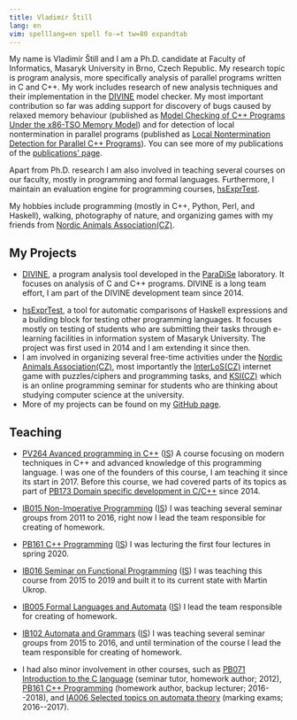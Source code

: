```yaml
---
title: Vladimír Štill
lang: en
vim: spelllang=en spell fo-=t tw=80 expandtab
---
```


My name is Vladimír Štill and I am a Ph.D. candidate at Faculty of Informatics, Masaryk University in Brno, Czech Republic.
My research topic is program analysis, more specifically analysis of parallel programs written in C and C++.
My work includes research of new analysis techniques and their implementation in the [DIVINE][divine] model checker.
My most important contribution so far was adding support for discovery of bugs
caused by relaxed memory behaviour (published as [Model Checking of C++ Programs
Under the x86-TSO Memory Model](https://divine.fi.muni.cz/2018/x86tso/)) and for
detection of local nontermination in parallel programs (published as [Local
Nontermination Detection for Parallel C++
Programs](https://divine.fi.muni.cz/2019/lnterm/)).
You can see more of my publications of the [publications' page](publications.html).

Apart from Ph.D. research I am also involved in teaching several courses on our faculty, mostly in programming and formal languages.
Furthermore, I maintain an evaluation engine for programming courses, [hsExprTest][hsExprTest].

My hobbies include programming (mostly in C++, Python, Perl, and Haskell), walking, photography of nature, and organizing games with my friends from [Nordic Animals Association<span class="cz">(CZ)</span>][zverinec].

## My Projects

-   [DIVINE][divine], a program analysis tool developed in the [ParaDiSe](https://paradise.fi.muni.cz) laboratory.
    It focuses on analysis of C and C++ programs.
    DIVINE is a long team effort, I am part of the DIVINE development team since 2014.
*   [hsExprTest][hsExprTest], a tool for automatic comparisons of Haskell expressions and a building block for testing other programming languages.
    It focuses mostly on testing of students who are submitting their tasks through e-learning facilities in information system of Masaryk University.
    The project was first used in 2014 and I am extending it since then.
*   I am involved in organizing several free-time activities under the [Nordic Animals Association<span class="cz">(CZ)</span>][zverinec], most importantly the [InterLoS<span class="cz">(CZ)</span>](https://interlos.fi.muni.cz) internet game with puzzles/ciphers and programming tasks, and [KSI<span class="cz">(CZ)</span>](https://ksi.fi.muni.cz) which is an online programming seminar for students who are thinking about studying computer science at the university.
*   More of my projects can be found on my [GitHub page][github].

## Teaching

* [PV264 Avanced programming in C++](https://www.fi.muni.cz/pv264/) ([IS](https://is.muni.cz/auth/predmet/fi/jaro2019/PV264))
    A course focusing on modern techniques in C++ and advanced knowledge of this programming language.
    I was one of the founders of this course, I am teaching it since its start in 2017.
    Before this course, we had covered parts of its topics as part of [PB173 Domain specific development in C/C++](https://is.muni.cz/predmet/fi/jaro2016/PB173?lang=en) since 2014.

* [IB015 Non-Imperative Programming](https://is.muni.cz/predmet/fi/podzim2019/IB015?lang=en) ([IS](https://is.muni.cz/auth/predmet/fi/podzim2019/IB015))
    I was teaching several seminar groups from 2011 to 2016, right now I lead the team responsible for creating of homework.

* [PB161 C++ Programming](https://www.fi.muni.cz/pb161/) ([IS](https://is.muni.cz/auth/predmet/fi/jaro2020/PB161))
    I was lecturing the first four lectures in spring 2020.

* [IB016 Seminar on Functional Programming](https://is.muni.cz/predmet/fi/jaro2019/IB016?lang=en) ([IS](https://is.muni.cz/auth/predmet/fi/jaro2016/IB016))
    I was teaching this course from 2015 to 2019 and built it to its current state with Martin Ukrop.

* [IB005 Formal Languages and Automata](https://is.muni.cz/predmet/fi/jaro2020/IB005?lang=en) ([IS](https://is.muni.cz/auth/predmet/fi/jaro2020/IB005))
    I lead the team responsible for creating of homework.

* [IB102 Automata and Grammars](https://is.muni.cz/predmet/fi/podzim2019/IB102?lang=en) ([IS](https://is.muni.cz/auth/predmet/fi/podzim2019/IB102))
    I was teaching several seminar groups from 2015 to 2016, and until termination of the course I lead the team responsible for creating of homework.

*   I had also minor involvement in other courses, such as [PB071 Introduction to the C language](https://is.muni.cz/course/fi/autumn2012/PB071) (seminar tutor, homework author; 2012), [PB161 C++ Programming](https://is.muni.cz/course/fi/autumn2018/PB161) (homework author, backup lecturer; 2016--2018), and [IA006 Selected topics on automata theory](https://is.muni.cz/course/fi/autumn2017/IA006) (marking exams; 2016--2017).


[zverinec]: http://zverinec.fi.muni.cz/
[divine]: https://divine.fi.muni.cz
[hsExprTest]: https://github.com/vlstill/hsExprTest
[github]: https://github.com/vlstill
